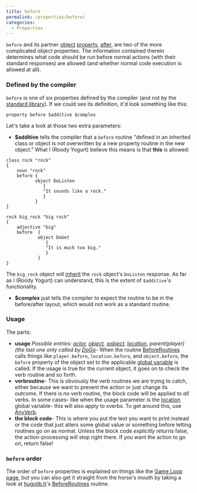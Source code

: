 ```yaml
---
title: before
permalink: /properties/before/
categories: 
  - Properties
---
```


`before` and its partner [object](/globals/object/)
[property](/properties/), [after](/properties/after/), are two of
the more complicated object properties. The information contained
therein determines what code should be run before normal actions (with
their standard responses) are allowed (and whether normal code execution
is allowed at all). 

### Defined by the compiler

`before` is one of six properties defined by the compiler (and not by
the [standard library](/library/)). If we could see
its definition, it'd look something like this:

    property before $additive $complex

Let's take a look at those two extra parameters:

-   **$additive** tells the compiler that a `before` routine "defined in
    an inherited class or object is not overwritten by a new property
    routine in the new object." What I (Roody Yogurt) believe this means
    is that **this** is allowed:

<!-- -->

    class rock "rock"
    {
        noun "rock"
        before {
               object DoListen
                  {
                  "It sounds like a rock."
                  }
               }
    }

    rock big_rock "big rock"
    {
        adjective "big"
        before  {
                object DoGet
                   {
                   "It is much too big."
                   }
                }
    }

The `big_rock` object will [inherit](/guts/inherits/) the `rock`
object's `DoListen` response. As far as I (Roody Yogurt) can understand,
this is the extent of `$additive`'s functionality.

-   **$complex** just tells the compiler to expect the routine to be in
    the before/after layout, which would not work as a standard routine.

</ul>

### Usage

The parts:

-   **usage** *Possible entries: [actor](/globals/actor/),
    [object](/globals/object/), [xobject](/globals/xobject/),
    [location](/globals/location/), parent(player) (the last one only
    called by [DoGo](/verb-routines/dogo/)*- When the routine
    [BeforeRoutines](/guts/beforeroutines/) calls things like
    `player.before`, `location.before`, and `object.before`, the
    `before` property of the object set to the applicable
    [global variable](/basics/global/) is called. If the usage is true for
    the current object, it goes on to check the verb routine and so
    forth.
-   **verbroutine**- This is obviously the verb routines we are trying
    to catch, either because we want to prevent the action or just
    change its outcome. If there is *no* verb routine, the block code
    will be applied to *all* verbs. In some cases- like when the usage
    parameter is the [location](/globals/location/) global variable-
    this will also apply to xverbs. To get around this, use
    [AnyVerb](/guts/anyverb).
-   **the block code**- This is where you put the text you want to print
    instead or the code that just alters some global value or something
    before letting routines go on as normal. Unless the block code
    *explicitly* returns false, the action-processing will stop right
    there. If you want the action to go on, return false!

### `before` order

The order of `before` properties is explained on things like the
[Game Loop page](/loops/game-loop/), but you can also get it straight from
the horse's mouth by taking a look at
[hugolib.h](/library/hugolib.h/)'s
[BeforeRoutines](/guts/beforeroutines/) routine.
